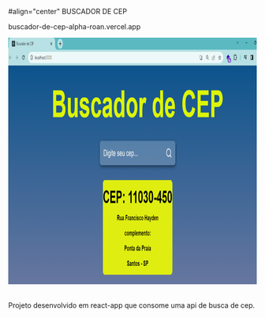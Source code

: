 #align="center" BUSCADOR DE CEP

buscador-de-cep-alpha-roan.vercel.app 

<div align="center"><img height="500em" src="./img/Tela%20do%20busca%20cep.png"/></div>

<br>Projeto desenvolvido em react-app que consome uma api de busca de cep.
